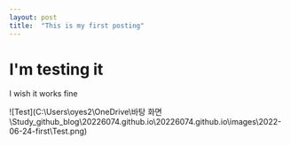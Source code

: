 ```yaml
---
layout: post
title:  "This is my first posting"
---
```


# I'm testing it
I wish it works fine

![Test](C:\Users\oyes2\OneDrive\바탕 화면\Study_github_blog\20226074.github.io\20226074.github.io\images\2022-06-24-first\Test.png)
